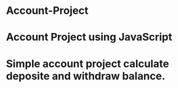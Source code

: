 # Account-Project
# Account Project using JavaScript
# Simple account project calculate deposite and withdraw balance.
